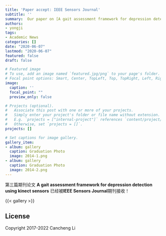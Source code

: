 ```yaml
---
title: 'Paper accept: IEEE Sensors Journal'
subtitle: ''
summary:  Our paper on [A gait assessment framework for depression detection using kinect sensors](https://ieeexplore.ieee.org/abstract/document/9187648) got accepted to IEEE Sennsor Journal!
authors:
- yongji
tags:
- Academic News
categories: []
date: "2020-06-07"
lastmod: "2020-06-07"
featured: false
draft: false

# Featured image
# To use, add an image named `featured.jpg/png` to your page's folder.
# Focal point options: Smart, Center, TopLeft, Top, TopRight, Left, Right, BottomLeft, Bottom, BottomRight
image:
  caption: ''
  focal_point: ""
  preview_only: false

# Projects (optional).
#   Associate this post with one or more of your projects.
#   Simply enter your project's folder or file name without extension.
#   E.g. `projects = ["internal-project"]` references `content/project/deep-learning/index.md`.
#   Otherwise, set `projects = []`.
projects: []

# Set captions for image gallery.
gallery_item:
- album: gallery
  caption: Graduation Photo
  image: 2014-1.png
- album: gallery
  caption: Graduation Photo
  image: 2014-2.png
---
```


第三篇期刊论文 **A gait assessment framework for depression detection using kinect sensors** 已经被**IEEE Sensors Journal**期刊接收！ 

{{< gallery >}}

## License

Copyright 2017-2022 Cancheng Li

